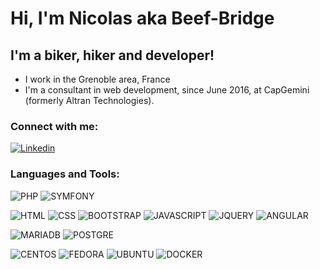 # Hi, I'm Nicolas aka Beef-Bridge

## I'm a biker, hiker and developer!

- I work in the Grenoble area, France
- I'm a consultant in web development, since June 2016, at CapGemini (formerly Altran Technologies).

### Connect with me:

[![Linkedin](https://img.shields.io/badge/linkedin-0a66c2.svg?style=for-the-badge&logo=linkedin&logoColor=white&logoWidth=20)](https://www.linkedin.com/in/parisnicolas/)

### Languages and Tools:
![PHP](https://img.shields.io/badge/php-777BB4.svg?style=for-the-badge&logo=php&logoColor=white&logoWidth=20)
![SYMFONY](https://img.shields.io/badge/symfony-000000.svg?style=for-the-badge&logo=symfony&logoColor=white&logoWidth=20)

![HTML](https://img.shields.io/badge/html5-E34F26.svg?style=for-the-badge&logo=html5&logoColor=white&logoWidth=20)
![CSS](https://img.shields.io/badge/css3-1572B6.svg?style=for-the-badge&logo=css3&logoColor=white&logoWidth=20)
![BOOTSTRAP](https://img.shields.io/badge/bootstrap-563D7C.svg?style=for-the-badge&logo=bootstrap&logoColor=white&logoWidth=20)
![JAVASCRIPT](https://img.shields.io/badge/javascript-323330.svg?style=for-the-badge&logo=javascript&logoColor=white&logoWidth=20)
![JQUERY](https://img.shields.io/badge/jquery-0769AD.svg?style=for-the-badge&logo=jquery&logoColor=white&logoWidth=20)
![ANGULAR](https://img.shields.io/badge/angular-CB3837.svg?style=for-the-badge&logo=angular&logoColor=white&logoWidth=20)

![MARIADB](https://img.shields.io/badge/maraidb-4e629a.svg?style=for-the-badge&logo=mariadb&logoColor=white&logoWidth=20)
![POSTGRE](https://img.shields.io/badge/postgresql-336791.svg?style=for-the-badge&logo=postgresql&logoColor=white&logoWidth=20)

![CENTOS](https://img.shields.io/badge/centos-020008.svg?style=for-the-badge&logo=centos&logoColor=white&logoWidth=20)
![FEDORA](https://img.shields.io/badge/fedora-52a2da.svg?style=for-the-badge&logo=fedora&logoColor=white&logoWidth=20)
![UBUNTU](https://img.shields.io/badge/ubuntu-e95420.svg?style=for-the-badge&logo=ubuntu&logoColor=white&logoWidth=20)
![DOCKER](https://img.shields.io/badge/docker-2496ed.svg?style=for-the-badge&logo=docker&logoColor=white&logoWidth=20)
